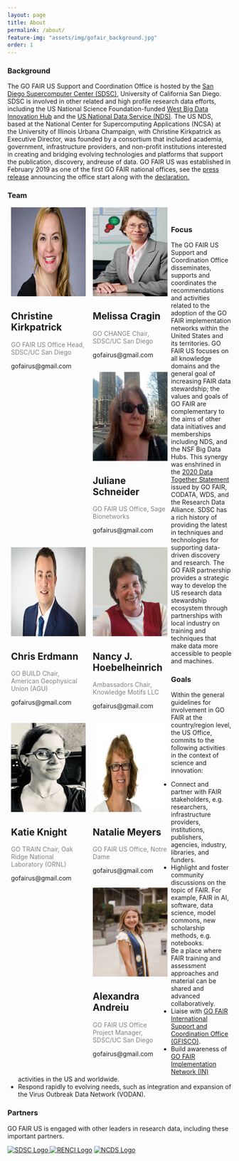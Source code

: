 ```yaml
---
layout: page
title: About
permalink: /about/
feature-img: "assets/img/gofair_background.jpg"
order: 1
---
```

<a href="" title=""></a>
<h3>Background</h3>

<p>The GO FAIR US Support and Coordination Office is hosted by the <a href="https://www.sdsc.edu/" title="San Diego Supercomputer Center (SDSC)">San Diego Supercomputer Center (SDSC)</a>, University of California San Diego. SDSC is involved in other related and high profile research data efforts, including the US National Science Foundation-funded <a href="https://westbigdatahub.org/" title="">West Big Data Innovation Hub</a> and the <a href="http://www.nationaldataservice.org/" title="US National Data Service (NDS)">US National Data Service (NDS)</a>. The US NDS, based at the National Center for Supercomputing Applications (NCSA) at the University of Illinois Urbana Champaign, with Christine Kirkpatrick as Executive Director, was founded by a consortium that included academia, government, infrastructure providers, and non-profit institutions interested in creating and bridging evolving technologies and platforms that support the publication, discovery, andreuse of data. GO FAIR US was established in February 2019 as one of the first GO FAIR national offices, see the <a href="https://www.sdsc.edu/News%20Items/PR20190228_RDS_GOFAIR.html" title="GO FAIR US Press Release">press release</a> announcing the office start along with the <a href="https://www.go-fair.org/wp-content/uploads/2020/08/Declaration-GO-FAIR-US.pdf" title="Go FAIR US Declaration">declaration.</a></p>

<h3>Team</h3>

<div class = "row">
  <div class = "column" style=
    "float: left;
    width: 33.3%;
    margin-bottom: 16px;
    padding: 0 8px;">
    <div class = "card" style="box-shadow: 0 4px 8px 0 rgba(0, 0, 0, 0,2);">
      <img src="/assets/img/Christine_Kirkpatrick_Profile.jpeg" alt = "Christine" height= "200" style="width:100%"/>
      <div class = "container">
        <h2>Christine Kirkpatrick</h2>
        <p class = "title" style = "color:grey;"> GO FAIR US Office Head, SDSC/UC San Diego</p>
        <p> gofairus@gmail.com</p>
      </div>
    </div>
  </div>

<div class = "row">
  <div class = "column" style=
    "float: left;
    width: 33.3%;
    margin-bottom: 16px;
    padding: 0 8px;">
    <div class = "card" style="box-shadow: 0 4px 8px 0 rgba(0, 0, 0, 0,2);">
      <img src="/assets/img/Melissa_Cragin_Profile.png" alt = "Melissa" height= "200" style="width:100%"/>
      <div class = "container">
        <h2>Melissa Cragin</h2>
        <p class = "title" style = "color:grey;">GO CHANGE Chair, SDSC/UC San Diego</p>
        <p> gofairus@gmail.com</p>
      </div>
    </div>
  </div>

<div class = "row">
  <div class = "column" style=
    "float: left;
    width: 33.3%;
    margin-bottom: 16px;
    padding: 0 8px;">
    <div class = "card" style="box-shadow: 0 4px 8px 0 rgba(0, 0, 0, 0,2);">
      <img src="/assets/img/Juliane_Schneider_Profile.jpeg" alt = "Juliane" height= "200" style="width:100%"/>
      <div class = "container">
        <h2>Juliane Schneider</h2>
        <p class = "title" style = "color:grey;">GO FAIR US Office, Sage Bionetworks</p>
        <p> gofairus@gmail.com</p>
      </div>
    </div>
  </div>
  
<div class = "row">
  <div class = "column" style=
    "float: left;
    width: 33.3%;
    margin-bottom: 16px;
    padding: 0 8px;">
    <div class = "card" style="box-shadow: 0 4px 8px 0 rgba(0, 0, 0, 0,2);">
      <img src="/assets/img/Chris_Erdmann_Profile.jpeg" alt = "Chris" height= "200" style="width:100%"/>
      <div class = "container">
        <h2>Chris Erdmann</h2>
        <p class = "title" style = "color:grey;">GO BUILD Chair, American Geophysical Union (AGU)</p>
        <p> gofairus@gmail.com</p>
      </div>
    </div>
  </div>
  
<div class = "row">
  <div class = "column" style=
    "float: left;
    width: 33.3%;
    margin-bottom: 16px;
    padding: 0 8px;">
    <div class = "card" style="box-shadow: 0 4px 8px 0 rgba(0, 0, 0, 0,2);">
      <img src="/assets/img/Nancy_Hoebelheinrich_Profile.png" alt = "Nancy" height= "200" style="width:100%"/>
      <div class = "container">
        <h2>Nancy J. Hoebelheinrich</h2>
        <p class = "title" style = "color:grey;">Ambassadors Chair, Knowledge Motifs LLC</p>
        <p> gofairus@gmail.com</p>
      </div>
    </div>
  </div>
  
<div class = "row">
  <div class = "column" style=
    "float: left;
    width: 33.3%;
    margin-bottom: 16px;
    padding: 0 8px;">
    <div class = "card" style="box-shadow: 0 4px 8px 0 rgba(0, 0, 0, 0,2);">
      <img src="/assets/img/Katie_Knight_Profile.jpeg" alt = "Katie" height= "200" style="width:100%"/>
      <div class = "container">
        <h2>Katie Knight</h2>
        <p class = "title" style = "color:grey;">GO TRAIN Chair, Oak Ridge National Laboratory (ORNL)</p>
        <p> gofairus@gmail.com</p>
      </div>
    </div>
  </div>
  
<div class = "row">
  <div class = "column" style=
    "float: left;
    width: 33.3%;
    margin-bottom: 16px;
    padding: 0 8px;">
    <div class = "card" style="box-shadow: 0 4px 8px 0 rgba(0, 0, 0, 0,2);">
      <img src="/assets/img/Natalie_Meyers_Profile.jpeg" alt = "Natalie" height= "200" style="width:100%"/>
      <div class = "container">
        <h2>Natalie Meyers</h2>
        <p class = "title" style = "color:grey;">GO FAIR US Office, Notre Dame</p>
        <p> gofairus@gmail.com</p>
      </div>
    </div>
  </div>
  
<div class = "row">
  <div class = "column" style=
    "float: left;
    width: 33.3%;
    margin-bottom: 16px;
    padding: 0 8px;">
    <div class = "card" style="box-shadow: 0 4px 8px 0 rgba(0, 0, 0, 0,2);">
      <img src="/assets/img/Alexandra_Andreiu_Profile.jpg" alt = "Alexandra" height= "200" style="width:100%"/>
      <div class = "container">
        <h2>Alexandra Andreiu</h2>
        <p class = "title" style = "color:grey;">GO FAIR US Office Project Manager, SDSC/UC San Diego</p>
        <p> gofairus@gmail.com</p>
      </div>
    </div>
  </div><br>
<h3>Focus</h3>

<p>The GO FAIR US Support and Coordination Office disseminates, supports and coordinates the recommendations and activities related to the adoption of the GO FAIR implementation networks within the United States and its territories. GO FAIR US focuses on all knowledge domains and the general goal of increasing FAIR data stewardship; the values and goals of GO FAIR are complementary to the aims of other data initiatives and memberships including NDS, and the NSF Big Data Hubs. This synergy was enshrined in the <a href="https://www.go-fair.org/2020/03/30/data-together-statement/" title="2020 Data Together Statement">2020 Data Together Statement</a> issued by GO FAIR, CODATA, WDS, and the Research Data Alliance. SDSC has a rich history of providing the latest in techniques and technologies for supporting data-driven discovery and research. The GO FAIR partnership provides a strategic way to develop the US research data stewardship ecosystem through partnerships with local industry on training and techniques that make data more accessible to people and machines.</p>

<h3>Goals</h3>

<p>Within the general guidelines for involvement in GO FAIR at the country/region level, the US Office, commits to the following activities in the context of science and innovation:

<ul>
<li>Connect and partner with FAIR stakeholders, e.g. researchers, infrastructure providers, institutions, publishers, agencies, industry, libraries, and funders.</li>
<li>Highlight and foster community discussions on the topic of FAIR. For example, FAIR in AI, software, data science, model commons, new scholarship methods, e.g. notebooks.</li>
<li>Be a place where FAIR training and assessment approaches and material can be shared and advanced collaboratively.</li>
<li>Liaise with <a href="https://www.go-fair.org/go-fair-initiative/go-fair-offices/">GO FAIR International Support and Coordination Office (GFISCO)</a>.</li>
<li>Build awareness of <a href="https://www.go-fair.org/implementation-networks/" title="GO FAIR Implementation Network (IN)">GO FAIR Implementation Network (IN)</a> activities in the US and worldwide.</li>
<li>Respond rapidly to evolving needs, such as integration and expansion of the Virus Outbreak Data Network (VODAN).</li>
</ul>

</p>


<h3>Partners</h3>

<p>GO FAIR US is engaged with other leaders in research data, including these important partners.</p>

<p><a href="https://www.sdsc.edu/" title="SDSC Website and Logo"><img src="../assets/img/partners/sdsc-partner-logo.jpg" alt="SDSC Logo"> <a href="https://renci.org/" title="RENCI Website and Logo"><img src="../assets/img/partners/renci-partner-logo.jpg" alt="RENCI Logo"></a> <a href="https://datascienceconsortium.org/" title="NCDS Website and Logo"><img src="../assets/img/partners/ncds-partner-logo.jpg" alt="NCDS Logo"></a>


